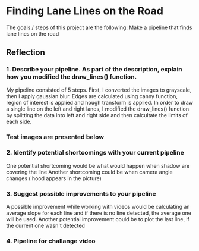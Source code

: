 # Finding Lane Lines on the Road

The goals / steps of this project are the following:
Make a pipeline that finds lane lines on the road

## Reflection
### 1. Describe your pipeline. As part of the description, explain how you modified the draw_lines() function.
My pipeline consisted of 5 steps. First, I converted the images to grayscale, then I apply gaussian blur. 
Edges are calculated using canny function, region of interest is applied and hough transform is applied.
In order to draw a single line on the left and right lanes, I modified the draw_lines() function by splitting 
the data into left and right side and then calcultate the limits of each side. 
### Test images are presented below

[Image 1]: https://github.com/ranceaaa/PROJECT-1---FINDING-LANE-LINES/tree/master/test_images_output/_solidWhiteCurve.jpg  "Image 1"
[Image 2]: https://github.com/ranceaaa/PROJECT-1---FINDING-LANE-LINES/tree/master/test_images_output/_solidWhiteRight.jpg  "Image 2"
[Image 3]: https://github.com/ranceaaa/PROJECT-1---FINDING-LANE-LINES/tree/master/test_images_output/_solidYellowCurve.jpg "Image 3"
[Image 4]: https://github.com/ranceaaa/PROJECT-1---FINDING-LANE-LINES/tree/master/test_images_output/_solidYellowCurve2.jpg  "Image 4"
[Image 5]: https://github.com/ranceaaa/PROJECT-1---FINDING-LANE-LINES/tree/master/test_images_output/_solidYellowLeft.jpg  "Image 5"
[Image 6]: https://github.com/ranceaaa/PROJECT-1---FINDING-LANE-LINES/tree/master/test_images_output/_whiteCarLaneSwitch.jpg  "Image 6"
### 2. Identify potential shortcomings with your current pipeline
One potential shortcoming would be what would happen when shadow are covering the line
Another shortcoming could be when camera angle changes ( hood appears in the picture)

### 3. Suggest possible improvements to your pipeline
A possible improvement while working with videos would be calculating an average slope for each line and if there is no line detected, the average one will be used.
Another potential improvement could be to plot the last line, if the current one wasn't detected

### 4. Pipeline for challange video
